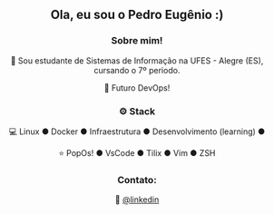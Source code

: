 <div align="center">
<h2>Ola, eu sou o Pedro Eugênio :)</h2>

<h3>  Sobre mim!</h3>

  🙋 Sou estudante de Sistemas de Informação na UFES - Alegre (ES), cursando o 7º periodo.
  
  💼 Futuro DevOps!

<h3>⚙️ Stack</h3>

  💻 Linux ● Docker ● Infraestrutura ●  Desenvolvimento (learning) ●  
  
  ⭐ PopOs! ● VsCode ● Tilix ● Vim ● ZSH

<h3>Contato:</h3>

  🐧 [@linkedin](https://www.linkedin.com/in/opedroeugenio/)
